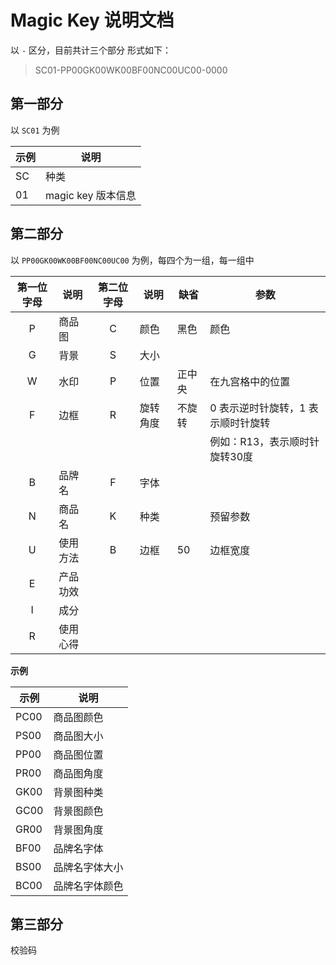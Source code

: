 # Magic Key 说明文档
以 `-` 区分，目前共计三个部分
形式如下：  
> SC01-PP00GK00WK00BF00NC00UC00-0000

## 第一部分

以 `SC01` 为例

| 示例 | 说明               |
| ---- | ------------------ |
| SC   | 种类               |
| 01   | magic key 版本信息 |

## 第二部分

以 `PP00GK00WK00BF00NC00UC00` 为例，每四个为一组，每一组中

| 第一位字母 | 说明     | 第二位字母 | 说明     | 缺省   | 参数                               |
| :--------: | -------- | :--------: | -------- | ------ | ---------------------------------- |
|     P      | 商品图   |     C      | 颜色     | 黑色   | 颜色                               |
|     G      | 背景     |     S      | 大小     |        |                                    |
|     W      | 水印     |     P      | 位置     | 正中央 | 在九宫格中的位置                   |
|     F      | 边框     |     R      | 旋转角度 | 不旋转 | 0 表示逆时针旋转，1 表示顺时针旋转 |
|            |          |            |          |        | 例如：R13，表示顺时针旋转30度      |
|     B      | 品牌名   |     F      | 字体     |        |                                    |
|     N      | 商品名   |     K      | 种类     |        | 预留参数                           |
|     U      | 使用方法 |     B      | 边框     | 50     | 边框宽度                           |
|     E      | 产品功效 |            |          |        |                                    |
|     I      | 成分     |            |          |        |                                    |
|     R      | 使用心得 |            |          |        |                                    |

**示例**

| 示例 | 说明           |
| ---- | -------------- |
| PC00 | 商品图颜色     |
| PS00 | 商品图大小     |
| PP00 | 商品图位置     |
| PR00 | 商品图角度     |
| GK00 | 背景图种类     |
| GC00 | 背景图颜色     |
| GR00 | 背景图角度     |
| BF00 | 品牌名字体     |
| BS00 | 品牌名字体大小 |
| BC00 | 品牌名字体颜色 |

## 第三部分

校验码